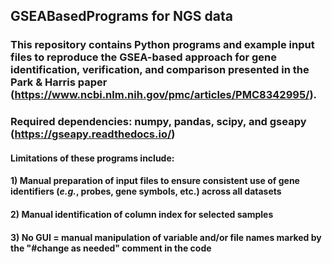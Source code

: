 ## GSEABasedPrograms for NGS data
### This repository contains Python programs and example input files to reproduce the GSEA-based approach for gene identification, verification, and comparison presented in the Park & Harris paper (https://www.ncbi.nlm.nih.gov/pmc/articles/PMC8342995/). 
### Required dependencies: numpy, pandas, scipy, and gseapy (https://gseapy.readthedocs.io/)
#### Limitations of these programs include:
#### 1) Manual preparation of input files to ensure consistent use of gene identifiers (_e.g._, probes, gene symbols, etc.) across all datasets
#### 2) Manual identification of column index for selected samples
#### 3) No GUI = manual manipulation of variable and/or file names marked by the "#change as needed" comment in the code
